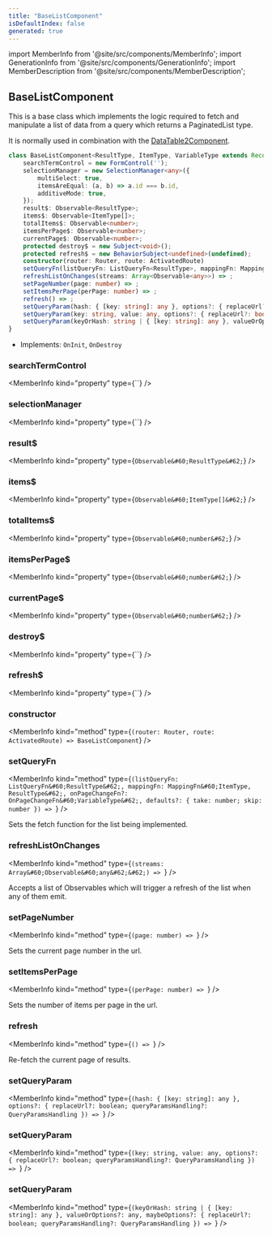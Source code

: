 ```yaml
---
title: "BaseListComponent"
isDefaultIndex: false
generated: true
---
```

<!-- This file was generated from the Vendure source. Do not modify. Instead, re-run the "docs:build" script -->
import MemberInfo from '@site/src/components/MemberInfo';
import GenerationInfo from '@site/src/components/GenerationInfo';
import MemberDescription from '@site/src/components/MemberDescription';


## BaseListComponent

<GenerationInfo sourceFile="packages/admin-ui/src/lib/core/src/common/base-list.component.ts" sourceLine="40" packageName="@vendure/admin-ui" />

This is a base class which implements the logic required to fetch and manipulate
a list of data from a query which returns a PaginatedList type.

It is normally used in combination with the <a href='/reference/admin-ui-api/components/data-table2component#datatable2component'>DataTable2Component</a>.

```ts title="Signature"
class BaseListComponent<ResultType, ItemType, VariableType extends Record<string, any> = any> implements OnInit, OnDestroy {
    searchTermControl = new FormControl('');
    selectionManager = new SelectionManager<any>({
        multiSelect: true,
        itemsAreEqual: (a, b) => a.id === b.id,
        additiveMode: true,
    });
    result$: Observable<ResultType>;
    items$: Observable<ItemType[]>;
    totalItems$: Observable<number>;
    itemsPerPage$: Observable<number>;
    currentPage$: Observable<number>;
    protected destroy$ = new Subject<void>();
    protected refresh$ = new BehaviorSubject<undefined>(undefined);
    constructor(router: Router, route: ActivatedRoute)
    setQueryFn(listQueryFn: ListQueryFn<ResultType>, mappingFn: MappingFn<ItemType, ResultType>, onPageChangeFn?: OnPageChangeFn<VariableType>, defaults?: { take: number; skip: number }) => ;
    refreshListOnChanges(streams: Array<Observable<any>>) => ;
    setPageNumber(page: number) => ;
    setItemsPerPage(perPage: number) => ;
    refresh() => ;
    setQueryParam(hash: { [key: string]: any }, options?: { replaceUrl?: boolean; queryParamsHandling?: QueryParamsHandling }) => ;
    setQueryParam(key: string, value: any, options?: { replaceUrl?: boolean; queryParamsHandling?: QueryParamsHandling }) => ;
    setQueryParam(keyOrHash: string | { [key: string]: any }, valueOrOptions?: any, maybeOptions?: { replaceUrl?: boolean; queryParamsHandling?: QueryParamsHandling }) => ;
}
```
* Implements: <code>OnInit</code>, <code>OnDestroy</code>



<div className="members-wrapper">

### searchTermControl

<MemberInfo kind="property" type={``}   />


### selectionManager

<MemberInfo kind="property" type={``}   />


### result$

<MemberInfo kind="property" type={`Observable&#60;ResultType&#62;`}   />


### items$

<MemberInfo kind="property" type={`Observable&#60;ItemType[]&#62;`}   />


### totalItems$

<MemberInfo kind="property" type={`Observable&#60;number&#62;`}   />


### itemsPerPage$

<MemberInfo kind="property" type={`Observable&#60;number&#62;`}   />


### currentPage$

<MemberInfo kind="property" type={`Observable&#60;number&#62;`}   />


### destroy$

<MemberInfo kind="property" type={``}   />


### refresh$

<MemberInfo kind="property" type={``}   />


### constructor

<MemberInfo kind="method" type={`(router: Router, route: ActivatedRoute) => BaseListComponent`}   />


### setQueryFn

<MemberInfo kind="method" type={`(listQueryFn: ListQueryFn&#60;ResultType&#62;, mappingFn: MappingFn&#60;ItemType, ResultType&#62;, onPageChangeFn?: OnPageChangeFn&#60;VariableType&#62;, defaults?: { take: number; skip: number }) => `}   />

Sets the fetch function for the list being implemented.
### refreshListOnChanges

<MemberInfo kind="method" type={`(streams: Array&#60;Observable&#60;any&#62;&#62;) => `}   />

Accepts a list of Observables which will trigger a refresh of the list when any of them emit.
### setPageNumber

<MemberInfo kind="method" type={`(page: number) => `}   />

Sets the current page number in the url.
### setItemsPerPage

<MemberInfo kind="method" type={`(perPage: number) => `}   />

Sets the number of items per page in the url.
### refresh

<MemberInfo kind="method" type={`() => `}   />

Re-fetch the current page of results.
### setQueryParam

<MemberInfo kind="method" type={`(hash: { [key: string]: any }, options?: { replaceUrl?: boolean; queryParamsHandling?: QueryParamsHandling }) => `}   />


### setQueryParam

<MemberInfo kind="method" type={`(key: string, value: any, options?: { replaceUrl?: boolean; queryParamsHandling?: QueryParamsHandling }) => `}   />


### setQueryParam

<MemberInfo kind="method" type={`(keyOrHash: string | { [key: string]: any }, valueOrOptions?: any, maybeOptions?: { replaceUrl?: boolean; queryParamsHandling?: QueryParamsHandling }) => `}   />




</div>
